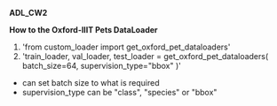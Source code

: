 **ADL_CW2**

**How to the Oxford-IIIT Pets DataLoader**
1) 'from custom_loader import get_oxford_pet_dataloaders'
2) 'train_loader, val_loader, test_loader = get_oxford_pet_dataloaders(
    batch_size=64, 
    supervision_type="bbox"
)'
- can set batch size to what is required
- supervision_type can be "class", "species" or "bbox"
